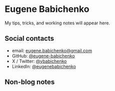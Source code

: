 ---
---

# Eugene Babichenko

My tips, tricks, and working notes will appear here.

## Social contacts

- email: [eugene.babichenko@gmail.com](mailto:eugene.babichenko@gmail.com)
- GitHub: [@eugene-babichenko](https://github.com/eugene-babichenko)
- X / Twitter: [@ybabichenko](https://x.com/ybabichenko)
- LinkedIn: [@eugenebabichenko](https://www.linkedin.com/in/eugenebabichenko)

## Non-blog notes
